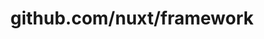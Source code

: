 ---
layout: post
title: github.com/nuxt/framework
categories: link
tags: [انگلیسی, گیت‌هاب, برنامه‌نویسی]
---